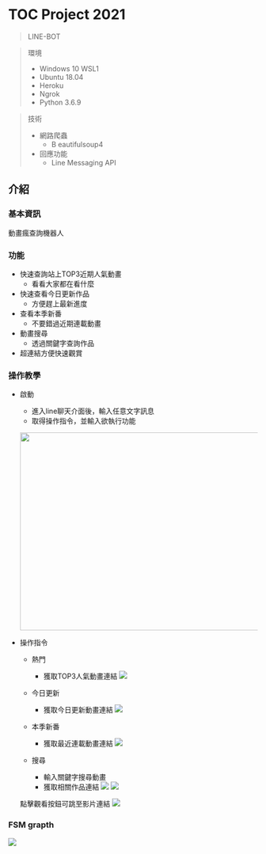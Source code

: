 # TOC Project 2021
> LINE-BOT

> 環境
>   - Windows 10 WSL1
>   - Ubuntu 18.04
>   - Heroku
>   - Ngrok
>   - Python 3.6.9

> 技術
>   - 網路爬蟲
>     - B eautifulsoup4
>   - 回應功能
>     - Line Messaging API
## 介紹
### 基本資訊

動畫瘋查詢機器人

### 功能
- 快速查詢站上TOP3近期人氣動畫
  - 看看大家都在看什麼
- 快速查看今日更新作品
  - 方便趕上最新進度
- 查看本季新番
  - 不要錯過近期連載動畫
- 動畫搜尋
  - 透過關鍵字查詢作品
- 超連結方便快速觀賞
  
### 操作教學
- 啟動
  - 進入line聊天介面後，輸入任意文字訊息
  - 取得操作指令，並輸入欲執行功能
  <p align=center>
    <img src="https://i.imgur.com/MaxErXZ.jpg" width="600" height="400">
  </p>
- 操作指令
  - 熱門
    - 獲取TOP3人氣動畫連結
![](https://i.imgur.com/FExKQuV.jpg)
  
  - 今日更新
    - 獲取今日更新動畫連結
![](https://i.imgur.com/QMBn80W.jpg)
  
  - 本季新番
    - 獲取最近連載動畫連結
![](https://i.imgur.com/UQZY94n.jpg)
  
  - 搜尋
    - 輸入關鍵字搜尋動畫
    - 獲取相關作品連結
![](https://i.imgur.com/4v76Frr.jpg)
![](https://i.imgur.com/XlP2SwE.jpg)
  
  點擊觀看按鈕可跳至影片連結
![](https://i.imgur.com/uDzTRSx.jpg)
  
### FSM grapth
![](https://i.imgur.com/nf5HLi1.png)
  






